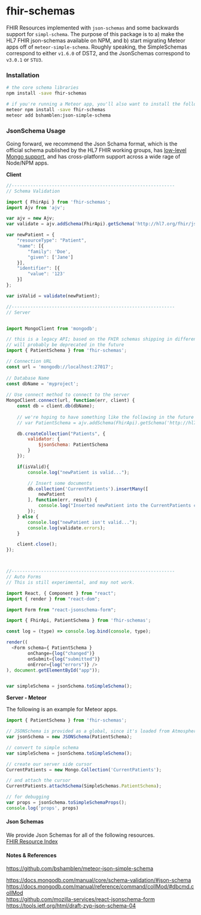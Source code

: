 
# fhir-schemas
FHIR Resources implemented with `json-schemas` and some backwards support for `simpl-schema`.  The purpose of this package is to a) make the HL7 FHIR json-schemas available on NPM, and b) start migrating Meteor apps off of `meteor-simple-schema`.  Roughly speaking, the SimpleSchemas correspond to either `v1.6.0` of DST2, and the JsonSchemas correspond to `v3.0.1` or `STU3`.  


### Installation  

```bash
# the core schema libraries
npm install -save fhir-schemas

# if you're running a Meteor app, you'll also want to install the following conversion utility
meteor npm install -save fhir-schemas
meteor add bshamblen:json-simple-schema
```


### JsonSchema Usage    
Going forward, we recommend the Json Schama format, which is the official schema published by the HL7 FHIR working groups, has [low-level Mongo support](https://docs.mongodb.com/manual/core/schema-validation/#json-schema), and has cross-platform support across a wide rage of Node/NPM apps.  



**Client**  
```js
//-------------------------------------------------------------
// Schema Validation

import { FhirApi } from 'fhir-schemas';
import Ajv from 'ajv';

var ajv = new Ajv;    
var validate = ajv.addSchema(FhirApi).getSchema('http://hl7.org/fhir/json-schema/Patient');

var newPatient = {
    "resourceType": "Patient",
    "name": [{
        "family": 'Doe',
        "given": ['Jane']
    }],
    "identifier": [{
        "value": '123'
    }]
};

var isValid = validate(newPatient);

//-------------------------------------------------------------
// Server


import MongoClient from 'mongodb';

// this is a legacy API; based on the FHIR schemas shipping in different files
// will probably be deprecated in the future
import { PatientSchema } from 'fhir-schemas';

// Connection URL
const url = 'mongodb://localhost:27017';
 
// Database Name
const dbName = 'myproject';
 
// Use connect method to connect to the server
MongoClient.connect(url, function(err, client) { 
    const db = client.db(dbName);
 
    // we're hoping to have something like the following in the future
    // var PatientSchema = ajv.addSchema(FhirApi).getSchema('http://hl7.org/fhir/json-schema/Patient');

    db.createCollection("Patients", {
        validator: {
            $jsonSchema: PatientSchema
        }
    });

    if(isValid){
        console.log("newPatient is valid...");

        // Insert some documents
        db.collection('CurrentPatients').insertMany([
            newPatient
        ], function(err, result) {
            console.log("Inserted newPatient into the CurrentPatients collection");
        });
    } else {
        console.log("newPatient isn't valid...");
        console.log(validate.errors);
    }

    client.close();
});



//-------------------------------------------------------------
// Auto Forms 
// This is still experimental, and may not work.  

import React, { Component } from "react";
import { render } from "react-dom";

import Form from "react-jsonschema-form";

import { FhirApi, PatientSchema } from 'fhir-schemas';

const log = (type) => console.log.bind(console, type);

render((
  <Form schema={ PatientSchema }
        onChange={log("changed")}
        onSubmit={log("submitted")}
        onError={log("errors")} />
), document.getElementById("app"));


var simpleSchema = jsonSchema.toSimpleSchema();
```


**Server - Meteor**  

The following is an example for Meteor apps.  
```js
import { PatientSchema } from 'fhir-schemas';

// JSONSchema is provided as a global, since it's loaded from Atmosphere package repository
var jsonSchema = new JSONSchema(PatientSchema);

// convert to simple schema
var simpleSchema = jsonSchema.toSimpleSchema();

// create our server side cursor
CurrentPatients = new Mongo.Collection('CurrentPatients');

// and attach the cursor
CurrentPatients.attachSchema(SimpleSchemas.PatientSchema);

// for debugging
var props = jsonSchema.toSimpleSchemaProps();
console.log('props', props)
```

#### Json Schemas  

We provide Json Schemas for all of the following resources.  
[FHIR Resource Index](https://www.hl7.org/fhir/resourcelist.html)        



#### Notes & References 
https://github.com/bshamblen/meteor-json-simple-schema  

https://docs.mongodb.com/manual/core/schema-validation/#json-schema  
https://docs.mongodb.com/manual/reference/command/collMod/#dbcmd.collMod  
https://github.com/mozilla-services/react-jsonschema-form  
https://tools.ietf.org/html/draft-zyp-json-schema-04  
